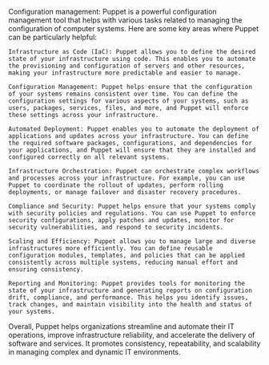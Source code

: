Configuration management:
Puppet is a powerful configuration management tool that helps with various tasks related to managing the configuration of computer systems. Here are some key areas where Puppet can be particularly helpful:

    Infrastructure as Code (IaC): Puppet allows you to define the desired state of your infrastructure using code. This enables you to automate the provisioning and configuration of servers and other resources, making your infrastructure more predictable and easier to manage.

    Configuration Management: Puppet helps ensure that the configuration of your systems remains consistent over time. You can define the configuration settings for various aspects of your systems, such as users, packages, services, files, and more, and Puppet will enforce these settings across your infrastructure.

    Automated Deployment: Puppet enables you to automate the deployment of applications and updates across your infrastructure. You can define the required software packages, configurations, and dependencies for your applications, and Puppet will ensure that they are installed and configured correctly on all relevant systems.

    Infrastructure Orchestration: Puppet can orchestrate complex workflows and processes across your infrastructure. For example, you can use Puppet to coordinate the rollout of updates, perform rolling deployments, or manage failover and disaster recovery procedures.

    Compliance and Security: Puppet helps ensure that your systems comply with security policies and regulations. You can use Puppet to enforce security configurations, apply patches and updates, monitor for security vulnerabilities, and respond to security incidents.

    Scaling and Efficiency: Puppet allows you to manage large and diverse infrastructures more efficiently. You can define reusable configuration modules, templates, and policies that can be applied consistently across multiple systems, reducing manual effort and ensuring consistency.

    Reporting and Monitoring: Puppet provides tools for monitoring the state of your infrastructure and generating reports on configuration drift, compliance, and performance. This helps you identify issues, track changes, and maintain visibility into the health and status of your systems.

Overall, Puppet helps organizations streamline and automate their IT operations, improve infrastructure reliability, and accelerate the delivery of software and services. It promotes consistency, repeatability, and scalability in managing complex and dynamic IT environments.
